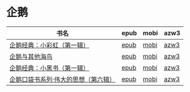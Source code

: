 # 企鹅

| 书名 | epub | mobi | azw3 |
| --- | --- | --- | --- |
| [企鹅经典：小彩虹（第一辑）](http://ct.dalanmei.com/f/31084289-572129639-774fba) | [epub](http://ct.dalanmei.com/f/31084289-572129639-774fba) | [mobi](http://ct.dalanmei.com/f/31084289-571625802-e7efb5) | [azw3](http://ct.dalanmei.com/f/31084289-572189860-996c32) |
| [企鹅与其他海鸟](http://ct.dalanmei.com/f/31084289-571859039-d4dab8) | [epub](http://ct.dalanmei.com/f/31084289-571859039-d4dab8) | [mobi](http://ct.dalanmei.com/f/31084289-571551005-67841f) | [azw3](http://ct.dalanmei.com/f/31084289-572202000-45eed8) |
| [企鹅经典：小黑书（第一辑）](http://ct.dalanmei.com/f/31084289-571875987-7eef0f) | [epub](http://ct.dalanmei.com/f/31084289-571875987-7eef0f) | [mobi](http://ct.dalanmei.com/f/31084289-571551480-f1ecb1) | [azw3](http://ct.dalanmei.com/f/31084289-572202220-e95c1e) |
| [企鹅口袋书系列·伟大的思想（第六辑）](http://ct.dalanmei.com/f/31084289-571736566-8ef974) | [epub](http://ct.dalanmei.com/f/31084289-571736566-8ef974) | [mobi](http://ct.dalanmei.com/f/31084289-571606101-2500de) | [azw3](http://ct.dalanmei.com/f/31084289-571914930-494d4d) |
